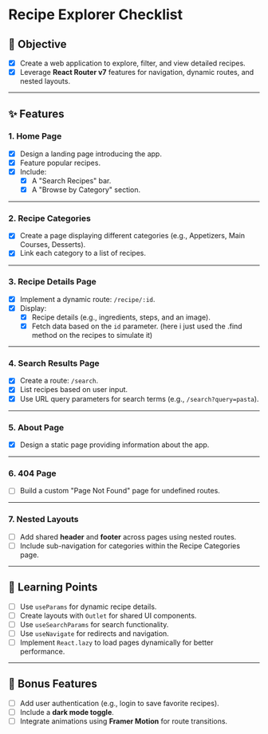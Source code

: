 # Recipe Explorer Checklist

## 🌟 **Objective**
- [x] Create a web application to explore, filter, and view detailed recipes.
- [x] Leverage **React Router v7** features for navigation, dynamic routes, and nested layouts.

---

## ✨ **Features**

### 1. **Home Page**
- [x] Design a landing page introducing the app.
- [x] Feature popular recipes.
- [x] Include:
  - [x] A "Search Recipes" bar.
  - [x] A "Browse by Category" section.

---

### 2. **Recipe Categories**
- [x] Create a page displaying different categories (e.g., Appetizers, Main Courses, Desserts).
- [x] Link each category to a list of recipes.

---

### 3. **Recipe Details Page**
- [x] Implement a dynamic route: `/recipe/:id`.
- [x] Display:
  - [x] Recipe details (e.g., ingredients, steps, and an image).
  - [x] Fetch data based on the `id` parameter. (here i just used the .find method on the recipes to simulate it)

---

### 4. **Search Results Page**
- [x] Create a route: `/search`.
- [x] List recipes based on user input.
- [x] Use URL query parameters for search terms (e.g., `/search?query=pasta`).

---

### 5. **About Page**
- [x] Design a static page providing information about the app.

---

### 6. **404 Page**
- [ ] Build a custom "Page Not Found" page for undefined routes.

---

### 7. **Nested Layouts**
- [ ] Add shared **header** and **footer** across pages using nested routes.
- [ ] Include sub-navigation for categories within the Recipe Categories page.

---

## 🎯 **Learning Points**
- [ ] Use `useParams` for dynamic recipe details.
- [ ] Create layouts with `Outlet` for shared UI components.
- [ ] Use `useSearchParams` for search functionality.
- [ ] Use `useNavigate` for redirects and navigation.
- [ ] Implement `React.lazy` to load pages dynamically for better performance.

---

## 🌟 **Bonus Features**
- [ ] Add user authentication (e.g., login to save favorite recipes).
- [ ] Include a **dark mode toggle**.
- [ ] Integrate animations using **Framer Motion** for route transitions.
